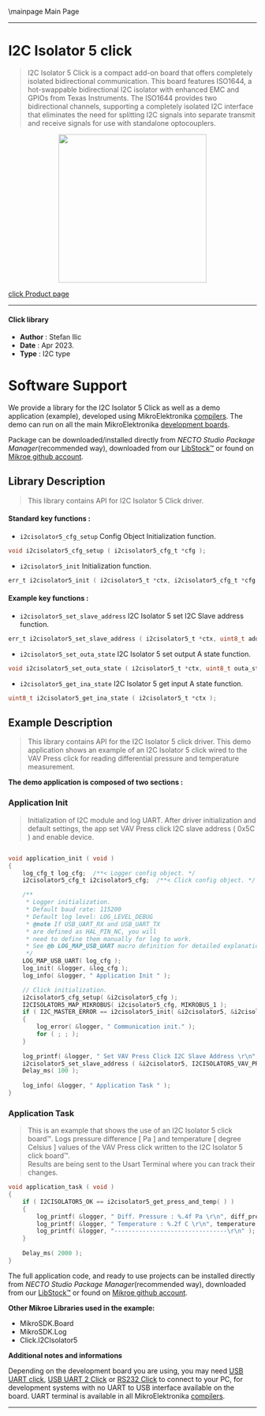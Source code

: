 \mainpage Main Page

---
# I2C Isolator 5 click

> I2C Isolator 5 Click is a compact add-on board that offers completely isolated bidirectional communication. This board features ISO1644, a hot-swappable bidirectional I2C isolator with enhanced EMC and GPIOs from Texas Instruments. The ISO1644 provides two bidirectional channels, supporting a completely isolated I2C interface that eliminates the need for splitting I2C signals into separate transmit and receive signals for use with standalone optocouplers.

<p align="center">
  <img src="https://download.mikroe.com/images/click_for_ide/i2cisolator5_click.png" height=300px>
</p>

[click Product page](https://www.mikroe.com/i2c-isolator-5-click)

---


#### Click library

- **Author**        : Stefan Ilic
- **Date**          : Apr 2023.
- **Type**          : I2C type


# Software Support

We provide a library for the I2C Isolator 5 Click
as well as a demo application (example), developed using MikroElektronika
[compilers](https://www.mikroe.com/necto-studio).
The demo can run on all the main MikroElektronika [development boards](https://www.mikroe.com/development-boards).

Package can be downloaded/installed directly from *NECTO Studio Package Manager*(recommended way), downloaded from our [LibStock&trade;](https://libstock.mikroe.com) or found on [Mikroe github account](https://github.com/MikroElektronika/mikrosdk_click_v2/tree/master/clicks).

## Library Description

> This library contains API for I2C Isolator 5 Click driver.

#### Standard key functions :

- `i2cisolator5_cfg_setup` Config Object Initialization function.
```c
void i2cisolator5_cfg_setup ( i2cisolator5_cfg_t *cfg );
```

- `i2cisolator5_init` Initialization function.
```c
err_t i2cisolator5_init ( i2cisolator5_t *ctx, i2cisolator5_cfg_t *cfg );
```

#### Example key functions :

- `i2cisolator5_set_slave_address` I2C Isolator 5 set I2C Slave address function.
```c
err_t i2cisolator5_set_slave_address ( i2cisolator5_t *ctx, uint8_t address );
```

- `i2cisolator5_set_outa_state` I2C Isolator 5 set output A state function.
```c
void i2cisolator5_set_outa_state ( i2cisolator5_t *ctx, uint8_t outa_state );
```

- `i2cisolator5_get_ina_state` I2C Isolator 5 get input A state function.
```c
uint8_t i2cisolator5_get_ina_state ( i2cisolator5_t *ctx );
```

## Example Description

> This library contains API for the I2C Isolator 5 click driver.
  This demo application shows an example of an I2C Isolator 5 click 
  wired to the VAV Press click for reading 
  differential pressure and temperature measurement.

**The demo application is composed of two sections :**

### Application Init

> Initialization of I2C module and log UART.
  After driver initialization and default settings, 
  the app set VAV Press click I2C slave address ( 0x5C ) 
  and enable device.

```c

void application_init ( void ) 
{
    log_cfg_t log_cfg;  /**< Logger config object. */
    i2cisolator5_cfg_t i2cisolator5_cfg;  /**< Click config object. */

    /** 
     * Logger initialization.
     * Default baud rate: 115200
     * Default log level: LOG_LEVEL_DEBUG
     * @note If USB_UART_RX and USB_UART_TX 
     * are defined as HAL_PIN_NC, you will 
     * need to define them manually for log to work. 
     * See @b LOG_MAP_USB_UART macro definition for detailed explanation.
     */
    LOG_MAP_USB_UART( log_cfg );
    log_init( &logger, &log_cfg );
    log_info( &logger, " Application Init " );

    // Click initialization.
    i2cisolator5_cfg_setup( &i2cisolator5_cfg );
    I2CISOLATOR5_MAP_MIKROBUS( i2cisolator5_cfg, MIKROBUS_1 );
    if ( I2C_MASTER_ERROR == i2cisolator5_init( &i2cisolator5, &i2cisolator5_cfg ) ) 
    {
        log_error( &logger, " Communication init." );
        for ( ; ; );
    }
    
    log_printf( &logger, " Set VAV Press Click I2C Slave Address \r\n" );
    i2cisolator5_set_slave_address ( &i2cisolator5, I2CISOLATOR5_VAV_PRESS_DEV_ADDR );
    Delay_ms( 100 );
    
    log_info( &logger, " Application Task " );
}

```

### Application Task

> This is an example that shows the use of an I2C Isolator 5 click board™.
  Logs pressure difference [ Pa ] and temperature [ degree Celsius ] values 
  of the VAV Press click written to the I2C Isolator 5 click board™.  
  Results are being sent to the Usart Terminal where you can track their changes.

```c
void application_task ( void ) 
{
    if ( I2CISOLATOR5_OK == i2cisolator5_get_press_and_temp( ) )
    {
        log_printf( &logger, " Diff. Pressure : %.4f Pa \r\n", diff_press );
        log_printf( &logger, " Temperature : %.2f C \r\n", temperature );
        log_printf( &logger, "--------------------------------\r\n" );
    }
    
    Delay_ms( 2000 );
}
```

The full application code, and ready to use projects can be installed directly from *NECTO Studio Package Manager*(recommended way), downloaded from our [LibStock&trade;](https://libstock.mikroe.com) or found on [Mikroe github account](https://github.com/MikroElektronika/mikrosdk_click_v2/tree/master/clicks).

**Other Mikroe Libraries used in the example:**

- MikroSDK.Board
- MikroSDK.Log
- Click.I2CIsolator5

**Additional notes and informations**

Depending on the development board you are using, you may need
[USB UART click](https://www.mikroe.com/usb-uart-click),
[USB UART 2 Click](https://www.mikroe.com/usb-uart-2-click) or
[RS232 Click](https://www.mikroe.com/rs232-click) to connect to your PC, for
development systems with no UART to USB interface available on the board. UART
terminal is available in all MikroElektronika
[compilers](https://shop.mikroe.com/compilers).

---
